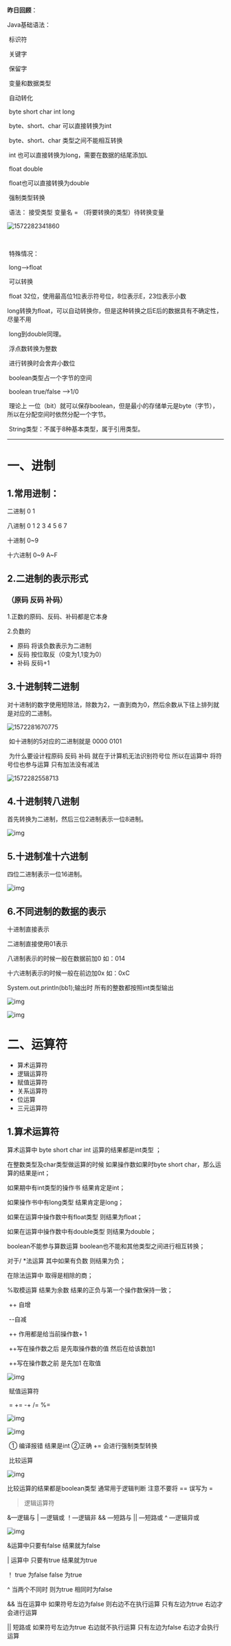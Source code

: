 **昨日回顾**：

Java基础语法：

​	标识符

​	关键字

​	保留字

​	变量和数据类型

​	自动转化

​		byte   short   char   int   long

​			byte、short、char 可以直接转换为int

​			byte、short、char 类型之间不能相互转换

​			int 也可以直接转换为long，需要在数据的结尾添加L

​		float   double

​			float也可以直接转换为double

​		强制类型转换

​			语法： 接受类型  变量名 = （将要转换的类型）待转换变量

![1572282341860](E:\Github仓库\Notes\java蓝桥\1572282341860.png)

​			

​			特殊情况：

​				long—>float

​				可以转换

​				float 32位，使用最高位1位表示符号位，8位表示E，23位表示小数

​				long转换为float，可以自动转换你，但是这种转换之后E后的数据具有不确定性，尽量不用

​				long到double同理。

​			浮点数转换为整数

​				进行转换时会舍弃小数位

​			boolean类型占一个字节的空间

​				boolean  true/false  —>1/0

​			理论上 一位（bit）就可以保存boolean，但是最小的存储单元是byte（字节），所以在分配空间时依然分配一个字节。

​			String类型：不属于8种基本类型，属于引用类型。		

------



# 一、进制

## 1.常用进制：

二进制 0 1

八进制 0 1 2 3 4 5 6 7

十进制 0~9

十六进制 0~9 A~F

## 2.二进制的表示形式

### （原码 反码 补码）

1.正数的原码、反码、补码都是它本身

2.负数的		

- 原码 将该负数表示为二进制
- 反码 按位取反（0变为1,1变为0）
- 补码 反码+1

## 3.十进制转二进制

​	对十进制的数字使用短除法，除数为2，一直到商为0，然后余数从下往上排列就是对应的二进制。

![1572281670775](E:\Github仓库\Notes\java蓝桥\1572281670775.png)

​	如十进制的5对应的二进制就是 0000 0101

​	为什么要设计程原码 反码 补码  就在于计算机无法识别符号位  所以在运算中  将符号位也参与运算    只有加法没有减法 

![1572282558713](E:\Github仓库\Notes\java蓝桥\1572282558713.png)

## 4.十进制转八进制

首先转换为二进制，然后三位2进制表示一位8进制。

 ![img](E:\Github仓库\Notes\java蓝桥\clipboard.png) 



## 5.十进制准十六进制

四位二进制表示一位16进制。

 ![img](E:\Github仓库\Notes\java蓝桥\clipboard-1572282967535.png) 

## 6.不同进制的数据的表示

十进制直接表示

二进制直接使用01表示

八进制表示的时候一般在数据前加0  如：014

十六进制表示的时候一般在前边加0x  如：0xC

System.out.println(bb1);输出时 所有的整数都按照int类型输出 

![img](E:\Github仓库\Notes\java蓝桥\clipboard-1572283190106.png)

![img](E:\Github仓库\Notes\java蓝桥\clipboard-1572283190115.png)



# 二、运算符

- 算术运算符
- 逻辑运算符
- 赋值运算符
- 关系运算符
- 位运算
- 三元运算符

## 1.算术运算符

算术运算中  byte  short char  int  运算的结果都是int类型 ；

在整数类型及char类型做运算的时候 如果操作数如果时byte short char，那么运算的结果是int；

如果期中有int类型的操作书 结果肯定是int；

如果操作书中有long类型 结果肯定是long；

如果在运算中操作数中有float类型 则结果为float；

如果在运算中操作数中有double类型 则结果为double；

boolean不能参与算数运算 boolean也不能和其他类型之间进行相互转换；

对于/  *法运算 其中如果有负数 则结果为负；

在除法运算中 取得是相除的商；

%取模运算  结果为余数  结果的正负与第一个操作数保持一致；



​    ++ 自增

​    --自减

​    ++  作用都是给当前操作数+ 1

​    ++写在操作数之后  是先取操作数的值 然后在给该数加1

​    ++写在操作数之前 是先加1 在取值



![img](./pic/clipboard-1572283695041.png)

​    赋值运算符

​    =  +=  -+ /=   %=

![img](./pic/clipboard-1572283695190.png)

![img](./pic/clipboard-1572283695101.png)

​    ① 编译报错 结果是int  ②正确 += 会进行强制类型转换

​    比较运算

![img](./pic/clipboard-1572283695387.png)

比较运算的结果都是boolean类型  通常用于逻辑判断  注意不要将 == 误写为 = 

> 逻辑运算符

&—逻辑与  | —逻辑或   ！—逻辑非   && —短路与   || —短路或   ^ —逻辑异或

![img](./pic/clipboard-1572283695133.png)

&运算中只要有false  结果就为false

| 运算中 只要有true  结果就为true 

！ true 为false  false 为true

^  当两个不同时  则为true 相同时为false

&& 当在运算中 如果符号左边为false  则右边不在执行运算 只有左边为true  右边才会进行运算

|| 短路或 如果符号左边为true  右边就不执行运算  只有左边为false 右边才会执行运算



